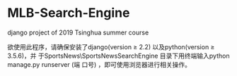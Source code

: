 # MLB-Search-Engine
django project of 2019 Tsinghua summer course

欲使用此程序，请确保安装了django(version ≥ 2.2) 以及python(version ≥ 3.5.6)，并
于SportsNews\SportsNewsSearchEngine 目录下用终端输入python manage.py runserver (端
口号) ，即可使用浏览器进行相关操作。